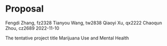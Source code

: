 Proposal
================
Fengdi Zhang, fz2328 Tianyou Wang, tw2838 Qiaoyi Xu, qx2222 Chaoqun
Zhou, cz2689
2022-11-10

The tentative project title Marijuana Use and Mental Health
